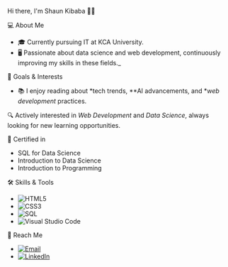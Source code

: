 Hi there, I'm Shaun Kibaba 👋🏽

💻 About Me
- 🎓 Currently pursuing IT at KCA University.
- 🖥 Passionate about data science and web development, continuously improving my skills in these fields._

🎯 Goals & Interests
- 📚 I enjoy reading about *tech trends, **AI advancements, and **web development* practices.

🔍 Actively interested in *Web Development* and *Data Science*, always looking for new learning opportunities.

📜 Certified in 
- SQL for Data Science
- Introduction to Data Science
- Introduction to Programming

🛠 Skills & Tools
- ![HTML5](https://img.shields.io/badge/-HTML5-E34F26?style=flat-square&logo=html5&logoColor=white)
- ![CSS3](https://img.shields.io/badge/-CSS3-1572B6?style=flat-square&logo=css3&logoColor=white)
- ![SQL](https://img.shields.io/badge/-SQL-4479A1?style=flat-square&logo=postgresql)
- ![Visual Studio Code](https://img.shields.io/badge/-VS%20Code-007ACC?style=flat-square&logo=visual-studio-code&logoColor=white)

📩 Reach Me
- [![Email](https://img.shields.io/badge/-kibabashaun@gmail.com-D14836?style=flat-square&logo=Gmail&logoColor=white)](mailto:kibabashaun@gmail.com)
- [![LinkedIn](https://img.shields.io/badge/-Shaun%20Kibaba-blue?style=flat-square&logo=Linkedin&logoColor=white&link=https://www.linkedin.com/in/shaun-k-97b947270/)](https://www.linkedin.com/in/shaun-k-97b947270/)


<!---
shaunkibz/shaunkibz is a ✨ special ✨ repository because its `README.md` (this file) appears on your GitHub profile.
You can click the Preview link to take a look at your changes.
--->
